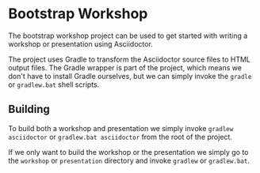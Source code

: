 # Bootstrap Workshop #

The bootstrap workshop project can be used to get started with writing a workshop or presentation using Asciidoctor.

The project uses Gradle to transform the Asciidoctor source files to HTML output files. The Gradle wrapper is part of the project, which means we don't have to install Gradle ourselves, but we can simply invoke the `gradle` or `gradlew.bat` shell scripts.


## Building ##

To build both a workshop and presentation we simply invoke `gradlew asciidoctor` or `gradlew.bat asciidoctor` from the root of the project.

If we only want to build the workshop or the presentation we simply go to the `workshop` or `presentation` directory and invoke `gradlew` or `gradlew.bat`.

